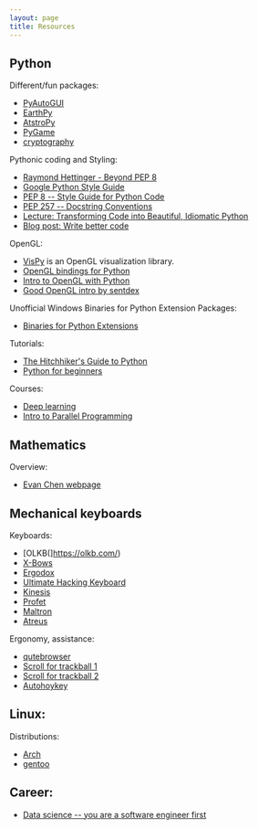 ```yaml
---
layout: page
title: Resources
---
```


## Python

Different/fun packages:
* [PyAutoGUI](https://pyautogui.readthedocs.io/en/latest/)
* [EarthPy](http://earthpy.org/)
* [AtstroPy](http://www.astropy.org/)
* [PyGame](https://www.pygame.org/)
* [cryptography](https://cryptography.io/en/latest/)

Pythonic coding and Styling:
* [Raymond Hettinger - Beyond PEP 8](https://www.youtube.com/watch?v=wf-BqAjZb8M)
* [Google Python Style Guide](https://google.github.io/styleguide/pyguide.html)
* [PEP 8 -- Style Guide for Python Code](https://www.python.org/dev/peps/pep-0008/)
* [PEP 257 -- Docstring Conventions](https://www.python.org/dev/peps/pep-0257/)
* [Lecture: Transforming Code into Beautiful, Idiomatic Python](https://www.youtube.com/watch?v=OSGv2VnC0go)
* [Blog post: Write better code](https://heartbeat.fritz.ai/how-great-data-scientists-can-stop-writing-bad-code-9b054eb62b75)

OpenGL:
* [VisPy](https://vispy.readthedocs.io/en/latest/index.html) is an OpenGL visualization library.
* [OpenGL bindings for Python](http://pyopengl.sourceforge.net/)
* [Intro to OpenGL with Python](http://pyopengl.sourceforge.net/context/tutorials/index.html)
* [Good OpenGL intro by sentdex](https://pythonprogramming.net/opengl-rotating-cube-example-pyopengl-tutorial/)


Unofficial Windows Binaries for Python Extension Packages:
* [Binaries for Python Extensions](https://www.lfd.uci.edu/~gohlke/pythonlibs/)

Tutorials:
* [The Hitchhiker's Guide to Python](http://docs.python-guide.org/en/latest/)
* [Python for beginners](http://www.pythonforbeginners.com/)

Courses:
* [Deep learning](https://www.udacity.com/course/deep-learning--ud730)
* [Intro to Parallel Programming](https://eu.udacity.com/course/intro-to-parallel-programming--cs344)

## Mathematics

Overview:
* [Evan Chen webpage](http://web.evanchen.cc/napkin.html)

## Mechanical keyboards

Keyboards:
* [OLKB(]https://olkb.com/)
* [X-Bows](http://www.x-bows.com/)
* [Ergodox](https://ergodox-ez.com/)
* [Ultimate Hacking Keyboard](https://ultimatehackingkeyboard.com/)
* [Kinesis](https://www.kinesis-ergo.com/)
* [Profet](http://shop.profetkeyboards.com/)
* [Maltron](https://www.maltron.com/)
* [Atreus](https://atreus.technomancy.us/)

Ergonomy, assistance:
* [qutebrowser](http://www.qutebrowser.org/)
* [Scroll for trackball 1](https://superuser.com/questions/303661/remedy-for-a-no-scroll-wheel-trackball)
* [Scroll for trackball 2](https://autohotkey.com/board/topic/4677-wheel-button-emulation-script/)
* [Autohoykey](https://autohotkey.com/)

## Linux:

Distributions:
* [Arch](https://www.archlinux.org/)
* [gentoo](https://www.gentoo.org/)

## Career:
* [Data science -- you are a software engineer first](http://nadbordrozd.github.io/blog/2017/12/05/what-they-dont-tell-you-about-data-science-1/)
